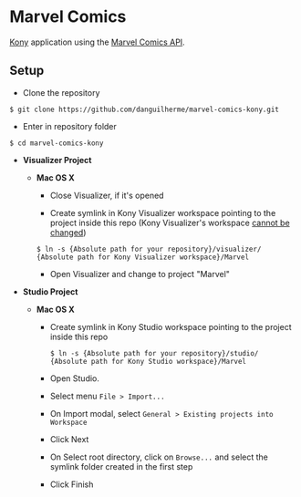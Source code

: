 # Marvel Comics
[Kony](http://www.kony.com/) application using the [Marvel Comics API](http://developer.marvel.com/).

## Setup
* Clone the repository

`$ git clone https://github.com/danguilherme/marvel-comics-kony.git`

* Enter in repository folder

`$ cd marvel-comics-kony`

* **Visualizer Project**
	* **Mac OS X**
	  * Close Visualizer, if it's opened
	  
	  * Create symlink in Kony Visualizer workspace pointing to the project inside this repo (Kony Visualizer's workspace [cannot be changed](https://www.linkedin.com/grp/post/4981807-6012212004817752065))
	  
	  `$ ln -s {Absolute path for your repository}/visualizer/ {Absolute path for Kony Visualizer workspace}/Marvel`
	  
	  * Open Visualizer and change to project "Marvel"

* **Studio Project**
  * **Mac OS X**
    * Create symlink in Kony Studio workspace pointing to the project inside this repo
    
	  `$ ln -s {Absolute path for your repository}/studio/ {Absolute path for Kony Studio workspace}/Marvel`

    * Open Studio.
    * Select menu `File > Import...`
    * On Import modal, select `General > Existing projects into Workspace`
    * Click Next
    * On Select root directory, click on `Browse...` and select the symlink folder created in the first step
    * Click Finish

